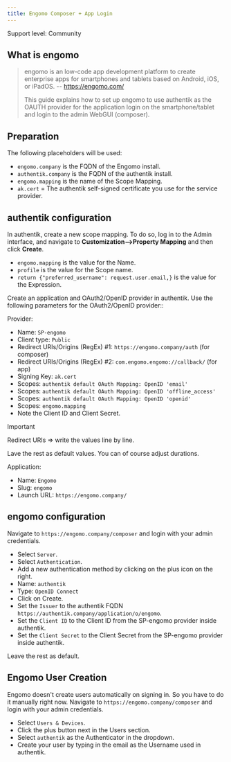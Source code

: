 ```yaml
---
title: Engomo Composer + App Login
---
```


<span class="badge badge--secondary">Support level: Community</span>

## What is engomo

> engomo is an low-code app development platform to create enterprise apps for smartphones and tablets based on Android, iOS, or iPadOS.
> -- https://engomo.com/
>
> This guide explains how to set up engomo to use authentik as the OAUTH provider for the application login on the smartphone/tablet and login to the admin WebGUI (composer).

## Preparation

The following placeholders will be used:

-   `engomo.company` is the FQDN of the Engomo install.
-   `authentik.company` is the FQDN of the authentik install.
-   `engomo.mapping` is the name of the Scope Mapping.
-   `ak.cert` = The authentik self-signed certificate you use for the service provider.

## authentik configuration

In authentik, create a new scope mapping. To do so, log in to the Admin interface, and navigate to **Customization-->Property Mapping** and then click **Create**.

-   `engomo.mapping` is the value for the Name.
-   `profile` is the value for the Scope name.
-   `return {"preferred_username": request.user.email,}` is the value for the Expression.

Create an application and OAuth2/OpenID provider in authentik. Use the following parameters for the OAuth2/OpenID provider::

Provider:

-   Name: `SP-engomo`
-   Client type: `Public`    
-   Redirect URIs/Origins (RegEx) #1: `https://engomo.company/auth` (for composer)
-   Redirect URIs/Origins (RegEx) #2: `com.engomo.engomo://callback/` (for app)
-   Signing Key: `ak.cert`
-   Scopes: `authentik default OAuth Mapping: OpenID 'email'`
-   Scopes: `authentik default OAuth Mapping: OpenID 'offline_access'`
-   Scopes: `authentik default OAuth Mapping: OpenID 'openid'`
-   Scopes: `engomo.mapping`
-   Note the Client ID and Client Secret.

> [!IMPORTANT]
> Redirect URIs => write the values line by line.

Lave the rest as default values. You can of course adjust durations.

Application:

-   Name: `Engomo`
-   Slug: `engomo`
-   Launch URL: `https://engomo.company/`

## engomo configuration

Navigate to `https://engomo.company/composer` and login with your admin credentials.

-   Select `Server`.
-   Select `Authentication`.
-   Add a new authentication method by clicking on the plus icon on the right.
-   Name: `authentik`
-   Type: `OpenID Connect`
-   Click on Create.
-   Set the `Issuer` to the authentik FQDN `https://authentik.company/application/o/engomo`.
-   Set the `Client ID` to the Client ID from the SP-engomo provider inside authentik.
-   Set the `Client Secret` to the Client Secret from the SP-engomo provider inside authentik.

Leave the rest as default.

## Engomo User Creation

Engomo doesn't create users automatically on signing in. So you have to do it manually right now.
Navigate to `https://engomo.company/composer` and login with your admin credentials.

- Select `Users & Devices`.
- Click the plus button next in the Users section.
- Select `authentik` as the Authenticator in the dropdown.
- Create your user by typing in the email as the Username used in authentik.

